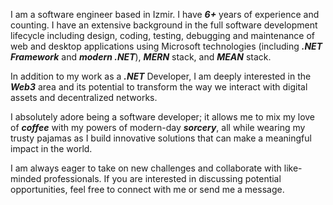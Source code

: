 I am a software engineer based in Izmir. I have **_6+_** years of experience and counting. I have an extensive background in the full software development lifecycle including design, coding, testing, debugging and maintenance of web and desktop applications using Microsoft technologies (including **_.NET Framework_** and **_modern .NET_**), **_MERN_** stack, and **_MEAN_** stack.

In addition to my work as a **_.NET_** Developer, I am deeply interested in the **_Web3_** area and its potential to transform the way we interact with digital assets and decentralized networks.

I absolutely adore being a software developer; it allows me to mix my love of **_coffee_** with my powers of modern-day **_sorcery_**, all while wearing my trusty pajamas as I build innovative solutions that can make a meaningful impact in the world.

I am always eager to take on new challenges and collaborate with like-minded professionals. If you are interested in discussing potential opportunities, feel free to connect with me or send me a message.
